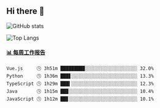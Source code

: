 ## Hi there 👋

![GitHub stats](https://github-readme-stats.orilight.top/api?username=orilights)

![Top Langs](https://github-readme-stats.orilight.top/api/top-langs/?username=orilights&layout=compact)

<!-- waka-box start -->
#### <a href="https://gist.github.com/92c8d5b388768c10efcba86e82b7c4fb" target="_blank">📊 每周工作报告</a>
```text
Vue.js     🕓 3h51m ████████▉░░░░░░░░░░░░░░░░░░░ 32.0%
Python     🕓 1h36m ███▋░░░░░░░░░░░░░░░░░░░░░░░░ 13.3%
TypeScript 🕓 1h29m ███▍░░░░░░░░░░░░░░░░░░░░░░░░ 12.3%
Java       🕓 1h15m ██▉░░░░░░░░░░░░░░░░░░░░░░░░░ 10.4%
JavaScript 🕓 1h12m ██▊░░░░░░░░░░░░░░░░░░░░░░░░░ 10.1%
```
<!-- Powered by https://github.com/journey-ad/waka-box-go . -->
<!-- waka-box end -->
